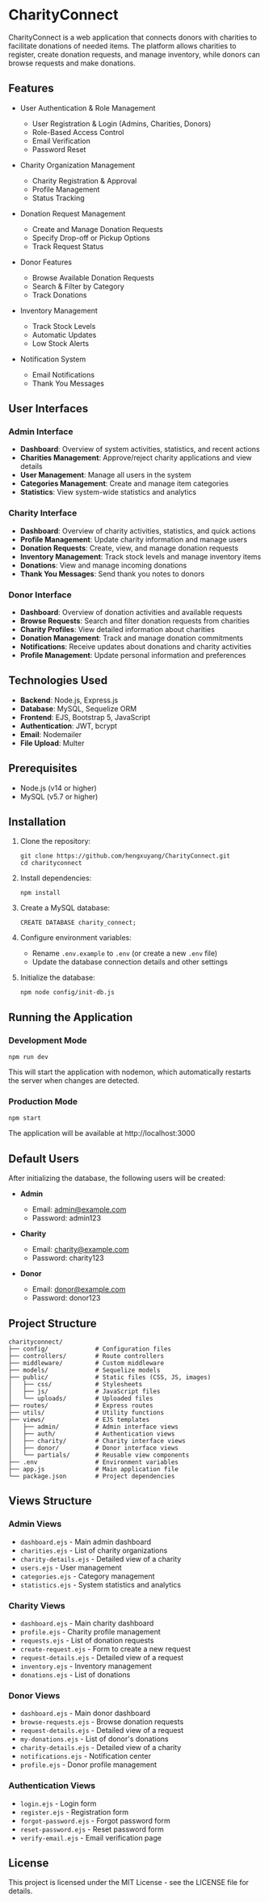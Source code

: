 # CharityConnect

CharityConnect is a web application that connects donors with charities to facilitate donations of needed items. The platform allows charities to register, create donation requests, and manage inventory, while donors can browse requests and make donations.

## Features

- User Authentication & Role Management
  - User Registration & Login (Admins, Charities, Donors)
  - Role-Based Access Control
  - Email Verification
  - Password Reset

- Charity Organization Management
  - Charity Registration & Approval
  - Profile Management
  - Status Tracking

- Donation Request Management
  - Create and Manage Donation Requests
  - Specify Drop-off or Pickup Options
  - Track Request Status

- Donor Features
  - Browse Available Donation Requests
  - Search & Filter by Category
  - Track Donations

- Inventory Management
  - Track Stock Levels
  - Automatic Updates
  - Low Stock Alerts

- Notification System
  - Email Notifications
  - Thank You Messages

## User Interfaces

### Admin Interface
- **Dashboard**: Overview of system activities, statistics, and recent actions
- **Charities Management**: Approve/reject charity applications and view details
- **User Management**: Manage all users in the system
- **Categories Management**: Create and manage item categories
- **Statistics**: View system-wide statistics and analytics

### Charity Interface
- **Dashboard**: Overview of charity activities, statistics, and quick actions
- **Profile Management**: Update charity information and manage users
- **Donation Requests**: Create, view, and manage donation requests
- **Inventory Management**: Track stock levels and manage inventory items
- **Donations**: View and manage incoming donations
- **Thank You Messages**: Send thank you notes to donors

### Donor Interface
- **Dashboard**: Overview of donation activities and available requests
- **Browse Requests**: Search and filter donation requests from charities
- **Charity Profiles**: View detailed information about charities
- **Donation Management**: Track and manage donation commitments
- **Notifications**: Receive updates about donations and charity activities
- **Profile Management**: Update personal information and preferences

## Technologies Used

- **Backend**: Node.js, Express.js
- **Database**: MySQL, Sequelize ORM
- **Frontend**: EJS, Bootstrap 5, JavaScript
- **Authentication**: JWT, bcrypt
- **Email**: Nodemailer
- **File Upload**: Multer

## Prerequisites

- Node.js (v14 or higher)
- MySQL (v5.7 or higher)

## Installation

1. Clone the repository:
   ```
   git clone https://github.com/hengxuyang/CharityConnect.git
   cd charityconnect
   ```

2. Install dependencies:
   ```
   npm install
   ```

3. Create a MySQL database:
   ```
   CREATE DATABASE charity_connect;
   ```

4. Configure environment variables:
   - Rename `.env.example` to `.env` (or create a new `.env` file)
   - Update the database connection details and other settings

5. Initialize the database:
   ```
   npm node config/init-db.js
   ```

## Running the Application

### Development Mode

```
npm run dev
```

This will start the application with nodemon, which automatically restarts the server when changes are detected.

### Production Mode

```
npm start
```

The application will be available at http://localhost:3000

## Default Users

After initializing the database, the following users will be created:

- **Admin**
  - Email: admin@example.com
  - Password: admin123

- **Charity**
  - Email: charity@example.com
  - Password: charity123

- **Donor**
  - Email: donor@example.com
  - Password: donor123

## Project Structure

```
charityconnect/
├── config/             # Configuration files
├── controllers/        # Route controllers
├── middleware/         # Custom middleware
├── models/             # Sequelize models
├── public/             # Static files (CSS, JS, images)
│   ├── css/            # Stylesheets
│   ├── js/             # JavaScript files
│   └── uploads/        # Uploaded files
├── routes/             # Express routes
├── utils/              # Utility functions
├── views/              # EJS templates
│   ├── admin/          # Admin interface views
│   ├── auth/           # Authentication views
│   ├── charity/        # Charity interface views
│   ├── donor/          # Donor interface views
│   └── partials/       # Reusable view components
├── .env                # Environment variables
├── app.js              # Main application file
└── package.json        # Project dependencies
```

## Views Structure

### Admin Views
- `dashboard.ejs` - Main admin dashboard
- `charities.ejs` - List of charity organizations
- `charity-details.ejs` - Detailed view of a charity
- `users.ejs` - User management
- `categories.ejs` - Category management
- `statistics.ejs` - System statistics and analytics

### Charity Views
- `dashboard.ejs` - Main charity dashboard
- `profile.ejs` - Charity profile management
- `requests.ejs` - List of donation requests
- `create-request.ejs` - Form to create a new request
- `request-details.ejs` - Detailed view of a request
- `inventory.ejs` - Inventory management
- `donations.ejs` - List of donations

### Donor Views
- `dashboard.ejs` - Main donor dashboard
- `browse-requests.ejs` - Browse donation requests
- `request-details.ejs` - Detailed view of a request
- `my-donations.ejs` - List of donor's donations
- `charity-details.ejs` - Detailed view of a charity
- `notifications.ejs` - Notification center
- `profile.ejs` - Donor profile management

### Authentication Views
- `login.ejs` - Login form
- `register.ejs` - Registration form
- `forgot-password.ejs` - Forgot password form
- `reset-password.ejs` - Reset password form
- `verify-email.ejs` - Email verification page

## License

This project is licensed under the MIT License - see the LICENSE file for details.

